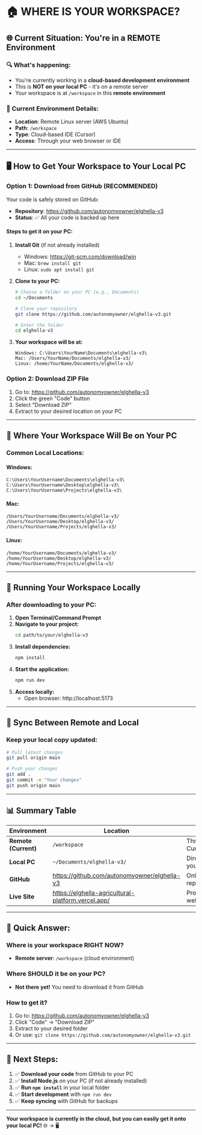 # 🏠 WHERE IS YOUR WORKSPACE?

## 🌐 **Current Situation: You're in a REMOTE Environment**

### **🔍 What's happening:**
- You're currently working in a **cloud-based development environment**
- This is **NOT on your local PC** - it's on a remote server
- Your workspace is at `/workspace` in this **remote environment**

### **📍 Current Environment Details:**
- **Location**: Remote Linux server (AWS Ubuntu)
- **Path**: `/workspace`
- **Type**: Cloud-based IDE (Cursor)
- **Access**: Through your web browser or IDE

---

## 🖥️ **How to Get Your Workspace to Your Local PC**

### **Option 1: Download from GitHub (RECOMMENDED)**

Your code is safely stored on GitHub:
- **Repository**: https://github.com/autonomyowner/elghella-v3
- **Status**: ✅ All your code is backed up here

#### **Steps to get it on your PC:**

1. **Install Git** (if not already installed)
   - Windows: https://git-scm.com/download/win
   - Mac: `brew install git`
   - Linux: `sudo apt install git`

2. **Clone to your PC:**
   ```bash
   # Choose a folder on your PC (e.g., Documents)
   cd ~/Documents
   
   # Clone your repository
   git clone https://github.com/autonomyowner/elghella-v3.git
   
   # Enter the folder
   cd elghella-v3
   ```

3. **Your workspace will be at:**
   ```
   Windows: C:\Users\YourName\Documents\elghella-v3\
   Mac: /Users/YourName/Documents/elghella-v3/
   Linux: /home/YourName/Documents/elghella-v3/
   ```

### **Option 2: Download ZIP File**

1. Go to: https://github.com/autonomyowner/elghella-v3
2. Click the green "Code" button
3. Select "Download ZIP"
4. Extract to your desired location on your PC

---

## 📁 **Where Your Workspace Will Be on Your PC**

### **Common Local Locations:**

#### **Windows:**
```
C:\Users\YourUsername\Documents\elghella-v3\
C:\Users\YourUsername\Desktop\elghella-v3\
C:\Users\YourUsername\Projects\elghella-v3\
```

#### **Mac:**
```
/Users/YourUsername/Documents/elghella-v3/
/Users/YourUsername/Desktop/elghella-v3/
/Users/YourUsername/Projects/elghella-v3/
```

#### **Linux:**
```
/home/YourUsername/Documents/elghella-v3/
/home/YourUsername/Desktop/elghella-v3/
/home/YourUsername/Projects/elghella-v3/
```

---

## 🚀 **Running Your Workspace Locally**

### **After downloading to your PC:**

1. **Open Terminal/Command Prompt**
2. **Navigate to your project:**
   ```bash
   cd path/to/your/elghella-v3
   ```
3. **Install dependencies:**
   ```bash
   npm install
   ```
4. **Start the application:**
   ```bash
   npm run dev
   ```
5. **Access locally:**
   - Open browser: http://localhost:5173

---

## 🔄 **Sync Between Remote and Local**

### **Keep your local copy updated:**
```bash
# Pull latest changes
git pull origin main

# Push your changes
git add .
git commit -m "Your changes"
git push origin main
```

---

## 📊 **Summary Table**

| Environment | Location | Access |
|-------------|----------|--------|
| **Remote (Current)** | `/workspace` | Through Cursor/Browser |
| **Local PC** | `~/Documents/elghella-v3/` | Directly on your computer |
| **GitHub** | https://github.com/autonomyowner/elghella-v3 | Online repository |
| **Live Site** | https://elghella-agricultural-platform.vercel.app/ | Production website |

---

## 🎯 **Quick Answer:**

### **Where is your workspace RIGHT NOW?**
- **Remote server**: `/workspace` (cloud environment)

### **Where SHOULD it be on your PC?**
- **Not there yet!** You need to download it from GitHub

### **How to get it?**
1. Go to: https://github.com/autonomyowner/elghella-v3
2. Click "Code" → "Download ZIP"
3. Extract to your desired folder
4. Or use: `git clone https://github.com/autonomyowner/elghella-v3.git`

---

## 🔧 **Next Steps:**

1. ✅ **Download your code** from GitHub to your PC
2. ✅ **Install Node.js** on your PC (if not already installed)
3. ✅ **Run `npm install`** in your local folder
4. ✅ **Start development** with `npm run dev`
5. ✅ **Keep syncing** with GitHub for backups

---

**Your workspace is currently in the cloud, but you can easily get it onto your local PC!** 🌐 → 🖥️